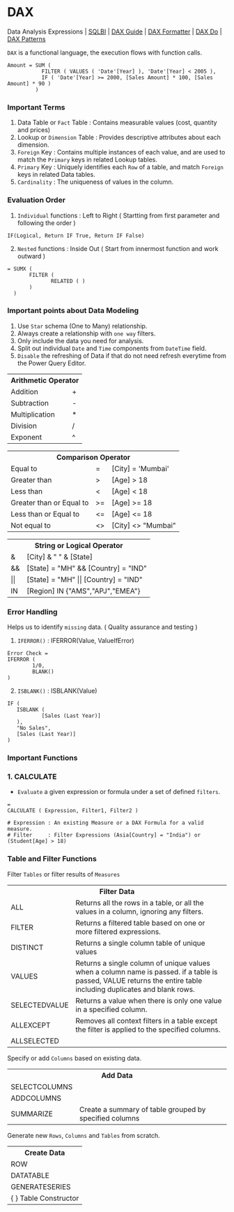 # DAX
Data Analysis Expressions | [SQLBI](https://www.sqlbi.com/) | [DAX Guide](https://dax.guide/) | [DAX Formatter](https://www.daxformatter.com/) | [DAX Do](https://dax.do/) | [DAX Patterns](https://www.daxpatterns.com/)

`DAX` is a functional language, the execution flows with function calls.

```DAX
Amount = SUM (
           FILTER ( VALUES ( 'Date'[Year] ), 'Date'[Year] < 2005 ),
           IF ( 'Date'[Year] >= 2000, [Sales Amount] * 100, [Sales Amount] * 90 )
         )
```

### Important Terms

1. Data Table or `Fact` Table : Contains measurable values (cost, quantity and prices)
2. Lookup or `Dimension` Table : Provides descriptive attributes about each dimension.
3. `Foreign` Key : Contains multiple instances of each value, and are used to match the `Primary` keys in related Lookup tables.
4. `Primary` Key : Uniquely identifies each `Row` of a table, and match `Foreign` keys in related Data tables.
5. `Cardinality` : The uniqueness of values in the column. 

### Evaluation Order 

1. `Individual` functions : Left to Right ( Startting from first parameter and following the order )

```DAX
IF(Logical, Return IF True, Return IF False)
```

2. `Nested` functions     : Inside Out ( Start from innermost function and work outward )

```DAX
= SUMX (
       FILTER (
              RELATED ( )
       )
  )
```

### Important points about Data Modeling

1. Use `Star` schema (One to Many) relationship.
2. Always create a relationship with `one way` filters.
3. Only include the data you need for analysis.
4. Split out individual `Date` and `Time` components from `DateTime` field.
5. `Disable` the refreshing of Data if that do not need refresh everytime from the Power Query Editor.

<table>        
           <tr><th colspan=2>Arithmetic Operator</th></tr>
           <tr><td>Addition</td><td>+</td></tr>
           <tr><td>Subtraction</td><td>-</td></tr>
           <tr><td>Multiplication</td><td>*</td></tr>
           <tr><td>Division</td><td>/</td></tr>
           <tr><td>Exponent</td><td>^</td></tr>
</table>

<table>
        <tr><th colspan=3>Comparison Operator</th></tr>
        <tr><td>Equal to</td><td>=</td><td>[City] = 'Mumbai'</td></tr>
        <tr><td>Greater than</td><td>></td><td>[Age] > 18</td></tr>
        <tr><td>Less than</td><td><</td><td>[Age] < 18</td></tr>
        <tr><td>Greater than or Equal to</td><td>>=</td><td>[Age] >= 18</td></tr>
        <tr><td>Less than or Equal to</td><td><=</td><td>[Age] <= 18</td></tr>
        <tr><td>Not equal to</td><td><></td><td>[City] <> "Mumbai"</td></tr>
</table>

<table>
       <tr><th colspan=2>String or Logical Operator</th></tr>
       <tr><td>&</td><td>[City] & " " & [State]</td></tr>
       <tr><td>&&</td><td>[State] = "MH" && [Country] = "IND"</td></tr>
       <tr><td>||</td><td>[State] = "MH" || [Country] = "IND"</td></tr>
       <tr><td>IN</td><td>[Region] IN {"AMS","APJ","EMEA"}</td></tr>
</table>

### Error Handling

Helps us to identify `missing` data. ( Quality assurance and testing )

1. `IFERROR()` : IFERROR(Value, ValueIfError) 

```DAX
Error Check = 
IFERROR (
        1/0,
        BLANK()
)        
```

2. `ISBLANK()` : ISBLANK(Value)

```DAX
IF (
   ISBLANK (
           [Sales (Last Year)]
   ),
   "No Sales",
   [Sales (Last Year)]
)
```
                                                                                                         
### Important Functions 

### 1. CALCULATE
- `Evaluate` a given expression or formula under a set of defined `filters`.

```DAX
=
CALCULATE ( Expression, Filter1, Filter2 )

# Expression : An existing Measure or a DAX Formula for a valid measure.
# Filter     : Filter Expressions (Asia[Country] = "India") or (Student[Age] > 18)
```

### Table and Filter Functions

Filter `Tables` or filter results of `Measures`

<table>
           <tr><th colspan=2>Filter Data</th></tr>
           <tr><td>ALL</td><td>Returns all the rows in a table, or all the values in a column, ignoring any filters.</td></tr>
           <tr><td>FILTER</td><td>Returns a filtered table based on one or more filtered expressions.</td></tr>
           <tr><td>DISTINCT</td><td>Returns a single column table of unique values</td></tr>
           <tr><td>VALUES</td><td>Returns a single column of unique values when a column name is passed. if a table is passed, VALUE returns the entire table including duplicates and blank rows.</td></tr>
           <tr><td>SELECTEDVALUE</td><td>Returns a value when there is only one value in a specified column.</td></tr>
           <tr><td>ALLEXCEPT</td><td>Removes all context filters in a table except the filter is applied to the specified columns.</td></tr>
           <tr><td>ALLSELECTED</td><td></td></tr>
</table>

Specify or add `Columns` based on existing data.

<table>
           <tr><th colspan=2>Add Data</th></tr>
           <tr><td>SELECTCOLUMNS</td><td></td></tr>
           <tr><td>ADDCOLUMNS</td><td></td></tr>
           <tr><td>SUMMARIZE</td><td>Create a summary of table grouped by specified columns</td></tr>           
</table>

Generate new `Rows`, `Columns` and `Tables` from scratch.

<table>
           <tr><th>Create Data</th></tr>
           <tr><td>ROW</td></tr>
           <tr><td>DATATABLE</td></tr>
           <tr><td>GENERATESERIES</td></tr>  
           <tr><td>{ } Table Constructor</td></tr>  
</table>
